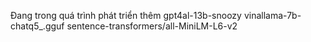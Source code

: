 Đang trong quá trình phát triển thêm
gpt4al-13b-snoozy
vinallama-7b-chatq5_.gguf
 sentence-transformers/all-MiniLM-L6-v2
